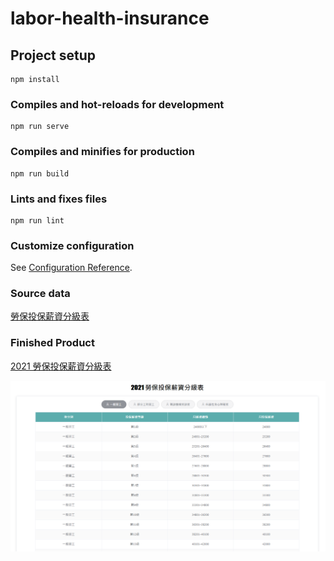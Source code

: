 # labor-health-insurance

## Project setup
```
npm install
```

### Compiles and hot-reloads for development
```
npm run serve
```

### Compiles and minifies for production
```
npm run build
```

### Lints and fixes files
```
npm run lint
```

### Customize configuration
See [Configuration Reference](https://cli.vuejs.org/config/).

### Source data
[勞保投保薪資分級表](https://data.gov.tw/dataset/6258)

### Finished Product
[2021 勞保投保薪資分級表](https://fakestandard.github.io/labor-health-insurance/#/)

![Demo](src/assets/Demo.png)